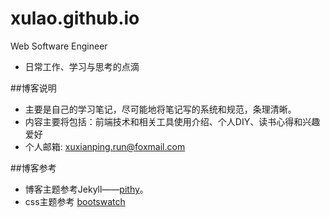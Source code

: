 # xulao.github.io
Web Software Engineer

- 日常工作、学习与思考的点滴


##博客说明

- 主要是自己的学习笔记，尽可能地将笔记写的系统和规范，条理清晰。
- 内容主要将包括：前端技术和相关工具使用介绍、个人DIY、读书心得和兴趣爱好
- 个人邮箱: xuxianping.run@foxmail.com

##博客参考

- 博客主题参考Jekyll——[pithy](https://github.com/guovz/pithy)。
- css主题参考 [bootswatch](http://bootswatch.com)
